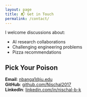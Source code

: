 ```yaml
---
layout: page
title: 📬 Get in Touch
permalink: /contact/
---
```


I welcome discussions about:
- AI research collaborations
- Challenging engineering problems
- Pizza recommendations

## **Pick Your Poison**
**Email**: [nbanga1@iu.edu](mailto:nbanga1@iu.edu)  
**GitHub**: [github.com/Nischal2017](https://github.com/Nischal2017)  
**LinkedIn**: [linkedin.com/in/nischal-b-k](https://linkedin.com/in/nischal-b-k)